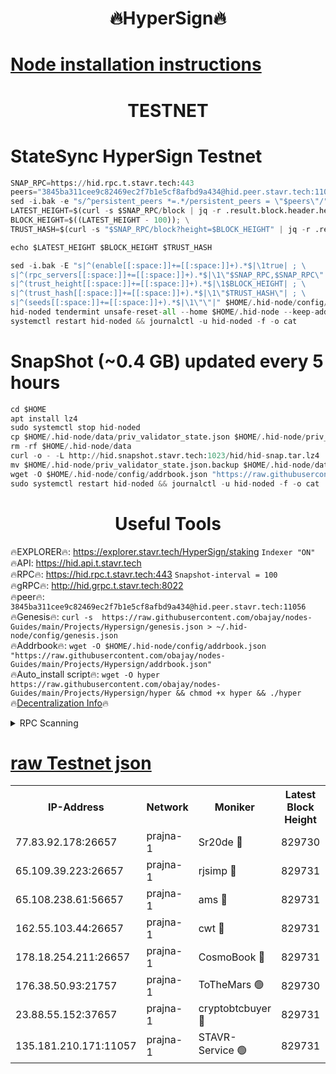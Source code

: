 <h1 align="center"> 🔥HyperSign🔥</h1>

[Node installation instructions](https://github.com/obajay/nodes-Guides/tree/main/Projects/Hypersign)
=

<h1 align="center"> TESTNET</h1>

# StateSync HyperSign Testnet
```python
SNAP_RPC=https://hid.rpc.t.stavr.tech:443
peers="3845ba311cee9c82469ec2f7b1e5cf8afbd9a434@hid.peer.stavr.tech:11056"
sed -i.bak -e "s/^persistent_peers *=.*/persistent_peers = \"$peers\"/" $HOME/.hid-node/config/config.toml
LATEST_HEIGHT=$(curl -s $SNAP_RPC/block | jq -r .result.block.header.height); \
BLOCK_HEIGHT=$((LATEST_HEIGHT - 100)); \
TRUST_HASH=$(curl -s "$SNAP_RPC/block?height=$BLOCK_HEIGHT" | jq -r .result.block_id.hash)

echo $LATEST_HEIGHT $BLOCK_HEIGHT $TRUST_HASH

sed -i.bak -E "s|^(enable[[:space:]]+=[[:space:]]+).*$|\1true| ; \
s|^(rpc_servers[[:space:]]+=[[:space:]]+).*$|\1\"$SNAP_RPC,$SNAP_RPC\"| ; \
s|^(trust_height[[:space:]]+=[[:space:]]+).*$|\1$BLOCK_HEIGHT| ; \
s|^(trust_hash[[:space:]]+=[[:space:]]+).*$|\1\"$TRUST_HASH\"| ; \
s|^(seeds[[:space:]]+=[[:space:]]+).*$|\1\"\"|" $HOME/.hid-node/config/config.toml
hid-noded tendermint unsafe-reset-all --home $HOME/.hid-node --keep-addr-book
systemctl restart hid-noded && journalctl -u hid-noded -f -o cat
```
# SnapShot (~0.4 GB) updated every 5 hours
```python
cd $HOME
apt install lz4
sudo systemctl stop hid-noded
cp $HOME/.hid-node/data/priv_validator_state.json $HOME/.hid-node/priv_validator_state.json.backup
rm -rf $HOME/.hid-node/data
curl -o - -L http://hid.snapshot.stavr.tech:1023/hid/hid-snap.tar.lz4 | lz4 -c -d - | tar -x -C $HOME/.hid-node --strip-components 2
mv $HOME/.hid-node/priv_validator_state.json.backup $HOME/.hid-node/data/priv_validator_state.json
wget -O $HOME/.hid-node/config/addrbook.json "https://raw.githubusercontent.com/obajay/nodes-Guides/main/Projects/Hypersign/addrbook.json"
sudo systemctl restart hid-noded && journalctl -u hid-noded -f -o cat
```

 <h1 align="center"> Useful Tools</h1>

🔥EXPLORER🔥:      https://explorer.stavr.tech/HyperSign/staking        `Indexer "ON"` \
🔥API:             https://hid.api.t.stavr.tech \
🔥RPC🔥:           https://hid.rpc.t.stavr.tech:443              `Snapshot-interval = 100` \
🔥gRPC🔥:          http://hid.grpc.t.stavr.tech:8022 \
🔥peer🔥:          `3845ba311cee9c82469ec2f7b1e5cf8afbd9a434@hid.peer.stavr.tech:11056` \
🔥Genesis🔥:     ```curl -s  https://raw.githubusercontent.com/obajay/nodes-Guides/main/Projects/Hypersign/genesis.json > ~/.hid-node/config/genesis.json``` \
🔥Addrbook🔥:    ```wget -O $HOME/.hid-node/config/addrbook.json "https://raw.githubusercontent.com/obajay/nodes-Guides/main/Projects/Hypersign/addrbook.json"``` \
🔥Auto_install script🔥: ```wget -O hyper https://raw.githubusercontent.com/obajay/nodes-Guides/main/Projects/Hypersign/hyper && chmod +x hyper && ./hyper``` \
🔥[Decentralization Info](https://github.com/obajay/StateSync-snapshots/tree/main/Projects/Hypersign/Decentralization)🔥

<details>
<summary>RPC Scanning</summary>

<h2 align="center"> We scan nodes in real time every 4 hours. And we provide the final result of RPC endpoints.
We cannot influence the operation of these nodes in any way. </h2>


```python
If Voting Power is higher than 0 --> then the Node is a validator of the network and may be subject to attack and be a potential threat to the chain.
```
```python
We marked such validators with a red symbol
```

</details>

[raw Testnet json](https://rpc-check.hypert.stavr.tech/hypert/rpc-hypert-result.json)
=

<table><tr><th>IP-Address</th><th>Network</th><th>Moniker</th><th>Latest Block Height</th><th>Earliest Block Height</th><th>Catching Up</th><th>Tx Index</th><th>Voting Power</th><th>Scan Time</th></tr><tr><td>77.83.92.178:26657</td><td>prajna-1</td><td>Sr20de 🔴</td><td>829730</td><td>1</td><td>False</td><td>on</td><td>1080256</td><td>2024-02-12T20:05:16.837514754UTC</td></tr><tr><td>65.109.39.223:26657</td><td>prajna-1</td><td>rjsimp 🔴</td><td>829731</td><td>1</td><td>False</td><td>on</td><td>1179592</td><td>2024-02-12T20:05:21.020850497UTC</td></tr><tr><td>65.108.238.61:56657</td><td>prajna-1</td><td>ams 🔴</td><td>829731</td><td>1</td><td>False</td><td>on</td><td>1218773</td><td>2024-02-12T20:05:25.891392121UTC</td></tr><tr><td>162.55.103.44:26657</td><td>prajna-1</td><td>cwt 🔴</td><td>829731</td><td>1</td><td>False</td><td>on</td><td>989833</td><td>2024-02-12T20:05:28.569262681UTC</td></tr><tr><td>178.18.254.211:26657</td><td>prajna-1</td><td>CosmoBook 🔴</td><td>829731</td><td>108201</td><td>False</td><td>on</td><td>990495</td><td>2024-02-12T20:05:25.534148242UTC</td></tr><tr><td>176.38.50.93:21757</td><td>prajna-1</td><td>ToTheMars 🟢</td><td>829730</td><td>635201</td><td>False</td><td>on</td><td>0</td><td>2024-02-12T20:05:18.557904084UTC</td></tr><tr><td>23.88.55.152:37657</td><td>prajna-1</td><td>cryptobtcbuyer 🔴</td><td>829731</td><td>729731</td><td>False</td><td>on</td><td>1204637</td><td>2024-02-12T20:05:28.803635948UTC</td></tr><tr><td>135.181.210.171:11057</td><td>prajna-1</td><td>STAVR-Service 🟢</td><td>829731</td><td>829101</td><td>False</td><td>on</td><td>0</td><td>2024-02-12T20:05:26.297856559UTC</td></tr></table>
